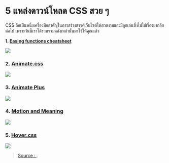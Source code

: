 # 5 แหล่งดาวน์โหลด CSS สวย ๆ

CSS ถือเป็นหนึ่งเครื่องมือสำคัญในการสร้างสรรค์เว็บไซต์ให้สวยงามและมีลูกเล่นซึ่งไม่ใช่เรื่องยากอีกต่อไป เพราะวันนี้เราได้รวบรวมคลังเหล่านั้นมาไว้ให้คุณแล้ว

**1. [Easing functions cheatsheet](http://www.easings.net/)**

![](https://blog.sogoodweb.com/upload/510/FmT05agXJC.jpg)

### **2. [Animate.css](http://daneden.github.io/animate.css)**

![](https://blog.sogoodweb.com/upload/510/Pc7mE3OVVW.jpg)

### **3. [Animate Plus](http://github.com/bendc/animateplus)**

![](https://blog.sogoodweb.com/upload/510/QR9FMG08wA.jpg)

### **4. [Motion and Meaning](http://motionandmeaning.io/)**

![](https://blog.sogoodweb.com/upload/510/TYViJe1gtr.jpg)

### **5. [Hover.css](http://ianlunn.github.io/Hover)**

![](https://blog.sogoodweb.com/upload/510/ZOG2g7jCbS.jpg)

> [Source : ](https://blog.sogoodweb.com/Article/Detail/51906).
<!--stackedit_data:
eyJoaXN0b3J5IjpbLTc4MDU3NjM2NF19
-->